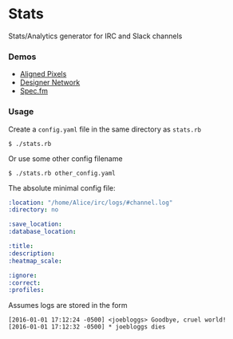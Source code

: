 # Stats
Stats/Analytics generator for IRC and Slack channels

### Demos
* [Aligned Pixels](https://kash.im/stats/aligned.html)
* [Designer Network](https://kash.im/stats/dn.html)
* [Spec.fm](https://kash.im/stats/spec.html)

### Usage

Create a `config.yaml` file in the same directory as `stats.rb`

```
$ ./stats.rb 
```
Or use some other config filename

```
$ ./stats.rb other_config.yaml
```

The absolute minimal config file:

```yaml
:location: "/home/Alice/irc/logs/#channel.log"
:directory: no

:save_location: 
:database_location: 

:title: 
:description:
:heatmap_scale:

:ignore:
:correct:
:profiles:

```

Assumes logs are stored in the form

```
[2016-01-01 17:12:24 -0500] <joebloggs> Goodbye, cruel world!
[2016-01-01 17:12:32 -0500] * joebloggs dies
```
